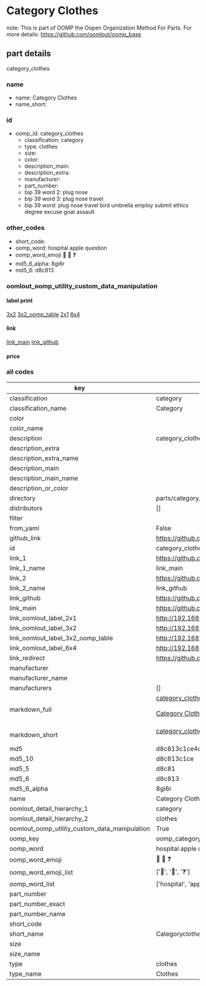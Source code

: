 # Category Clothes  

note: This is part of OOMP the Oopen Organization Method For Parts. For more details: https://github.com/oomlout/oomp_base

##  part details
  



category_clothes



### name
* name: Category Clothes
* name_short: 
### id
* oomp_id: category_clothes
  * classification: category
  * type: clothes
  * size: 
  * color: 
  * description_main: 
  * description_extra: 
  * manufacturer: 
  * part_number: 
  * bip 39 word 2: plug nose
  * bip 39 word 3: plug nose travel
  * bip 39 word: plug nose travel bird umbrella employ submit ethics degree excuse goat assault

### other_codes
* short_code: 
* oomp_word: hospital apple question
* oomp_word_emoji :hospital: :apple: :question:
* md5_6_alpha: 8gi6r
* md5_6: d8c813






### oomlout_oomp_utility_custom_data_manipulation
#### label print
[3x2](http://192.168.1.245:1112/?label=oomp%208gi6r)
[3x2_oomp_table](http://192.168.1.108:1112/?label=oomp%208gi6r)
[2x1](http://192.168.1.242:1112/?label=oomp%208gi6r)
[6x4](http://192.168.1.55:1112/?label=oomp%208gi6r)    

#### link

[link_main](https://github.com/oomlout/oomlout_oomp_version_1_messy/tree/main/parts/category_clothes) [link_github](https://github.com/oomlout/oomlout_oomp_version_1_messy/tree/main/parts/category_clothes)                             

#### price







### all codes 
| key | value |  
| --- | --- |  
| classification | category |  
| classification_name | Category |  
| color |  |  
| color_name |  |  
| description | category_clothes |  
| description_extra |  |  
| description_extra_name |  |  
| description_main |  |  
| description_main_name |  |  
| description_or_color |   |  
| directory | parts/category_clothes |  
| distributors | [] |  
| filter |  |  
| from_yaml | False |  
| github_link | https://github.com/oomlout/oomlout_oomp_part_src/tree/main/parts/category_clothes |  
| id | category_clothes |  
| link_1 | https://github.com/oomlout/oomlout_oomp_version_1_messy/tree/main/parts/category_clothes |  
| link_1_name | link_main |  
| link_2 | https://github.com/oomlout/oomlout_oomp_version_1_messy/tree/main/parts/category_clothes |  
| link_2_name | link_github |  
| link_github | https://github.com/oomlout/oomlout_oomp_version_1_messy/tree/main/parts/category_clothes |  
| link_main | https://github.com/oomlout/oomlout_oomp_version_1_messy/tree/main/parts/category_clothes |  
| link_oomlout_label_2x1 | http://192.168.1.242:1112/?label=oomp%208gi6r |  
| link_oomlout_label_3x2 | http://192.168.1.245:1112/?label=oomp%208gi6r |  
| link_oomlout_label_3x2_oomp_table | http://192.168.1.108:1112/?label=oomp%208gi6r |  
| link_oomlout_label_6x4 | http://192.168.1.55:1112/?label=oomp%208gi6r |  
| link_redirect | https://github.com/oomlout/oomlout_oomp_version_1_messy/tree/main/parts/category_clothes |  
| manufacturer |  |  
| manufacturer_name |  |  
| manufacturers | [] |  
| markdown_full | [category_clothes](none)<br>[](none)<br>[Category Clothes](none)<br><br> |  
| markdown_short | [category_clothes](none)<br><br> |  
| md5 | d8c813c1ce4dbb0123f61169cf259d36 |  
| md5_10 | d8c813c1ce |  
| md5_5 | d8c81 |  
| md5_6 | d8c813 |  
| md5_6_alpha | 8gi6r |  
| name | Category Clothes |  
| oomlout_detail_hierarchy_1 | category |  
| oomlout_detail_hierarchy_2 | clothes |  
| oomlout_oomp_utility_custom_data_manipulation | True |  
| oomp_key | oomp_category_clothes |  
| oomp_word | hospital apple question |  
| oomp_word_emoji | :hospital: :apple: :question: |  
| oomp_word_emoji_list | [':hospital:', ':apple:', ':question:'] |  
| oomp_word_list | ['hospital', 'apple', 'question'] |  
| part_number |  |  
| part_number_exact |  |  
| part_number_name |  |  
| short_code |  |  
| short_name | Categoryclothes |  
| size |  |  
| size_name |  |  
| type | clothes |  
| type_name | Clothes |  
